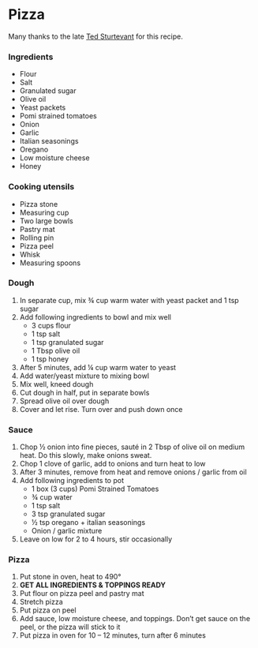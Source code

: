 # Pizza

Many thanks to the late [Ted Sturtevant](http://m.phillipsfuneral.com/obituaries/events?obituaryId=12549723) for this recipe.

### Ingredients

- Flour
- Salt
- Granulated sugar
- Olive oil
- Yeast packets
- Pomi strained tomatoes
- Onion
- Garlic
- Italian seasonings
- Oregano
- Low moisture cheese
- Honey

### Cooking utensils

- Pizza stone
- Measuring cup
- Two large bowls
- Pastry mat
- Rolling pin
- Pizza peel
- Whisk
- Measuring spoons

### Dough

1. In separate cup, mix ¾ cup warm water with yeast packet and 1 tsp sugar
2. Add following ingredients to bowl and mix well
   - 3 cups flour
   - 1 tsp salt
   - 1 tsp granulated sugar
   - 1 Tbsp olive oil
   - 1 tsp honey
3. After 5 minutes, add ¼ cup warm water to yeast
4. Add water/yeast mixture to mixing bowl
5. Mix well, kneed dough
6. Cut dough in half, put in separate bowls
7. Spread olive oil over dough
8. Cover and let rise. Turn over and push down once

### Sauce

1. Chop ½ onion into fine pieces, sauté in 2 Tbsp of olive oil on medium heat. Do this slowly, make onions sweat.
2. Chop 1 clove of garlic, add to onions and turn heat to low
3. After 3 minutes, remove from heat and remove onions / garlic from oil
4. Add following ingredients to pot
   - 1 box (3 cups) Pomi Strained Tomatoes
   - ¾ cup water
   - 1 tsp salt
   - 3 tsp granulated sugar
   - ½ tsp oregano + italian seasonings
   - Onion / garlic mixture
5. Leave on low for 2 to 4 hours, stir occasionally

### Pizza

1. Put stone in oven, heat to 490°
2. **GET ALL INGREDIENTS & TOPPINGS READY**
3. Put flour on pizza peel and pastry mat
4. Stretch pizza
5. Put pizza on peel
6. Add sauce, low moisture cheese, and toppings. Don’t get sauce on the peel, or the pizza will stick to it
7. Put pizza in oven for 10 – 12 minutes, turn after 6 minutes
